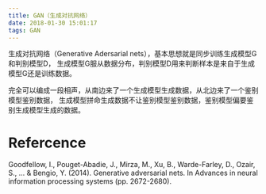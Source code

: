 ```yaml
---
title: GAN（生成对抗网络）
date: 2018-01-30 15:01:17
tags: GAN
---
```

生成对抗网络（Generative Adersarial nets），基本思想就是同步训练生成模型G和判别模型D，
生成模型G服从数据分布，判别模型D用来判断样本是来自于生成模型G还是训练数据。


完全可以编成一段相声，从南边来了一个生成模型生成数据，从北边来了一个鉴别模型鉴别数据，
生成模型拼命生成数据不让鉴别模型鉴别数据，鉴别模型偏要鉴别生成模型生成的数据。

# Refercence
Goodfellow, I., Pouget-Abadie, J., Mirza, M., Xu, B., Warde-Farley, D., Ozair, S., ... & Bengio, Y. (2014). Generative adversarial nets. In Advances in neural information processing systems (pp. 2672-2680).
